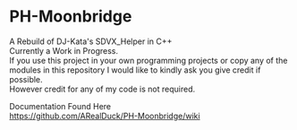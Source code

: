 # PH-Moonbridge
 A Rebuild of DJ-Kata's SDVX_Helper in C++  
Currently a Work in Progress.  
If you use this project in your own programming projects or copy any of the modules in this repository I would like to kindly ask you give credit if possible.  
However credit for any of my code is not required.  

Documentation Found Here  
https://github.com/ARealDuck/PH-Moonbridge/wiki
